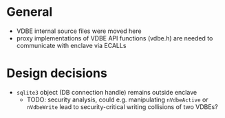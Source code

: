 # General
- VDBE internal source files were moved here
- proxy implementations of VDBE API functions (vdbe.h) are needed to communicate with enclave via ECALLs

# Design decisions
- `sqlite3` object (DB connection handle) remains outside enclave
  - TODO: security analysis, could e.g. manipulating `nVdbeActive` or `nVdbeWrite` lead to security-critical writing collisions of two VDBEs?
